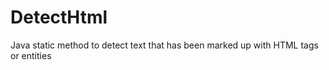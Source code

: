 DetectHtml
==========

Java static method to detect text that has been marked up with HTML tags or entities
